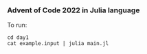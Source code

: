 ### Advent of Code 2022 in Julia language

To run:
```
cd day1
cat example.input | julia main.jl
```